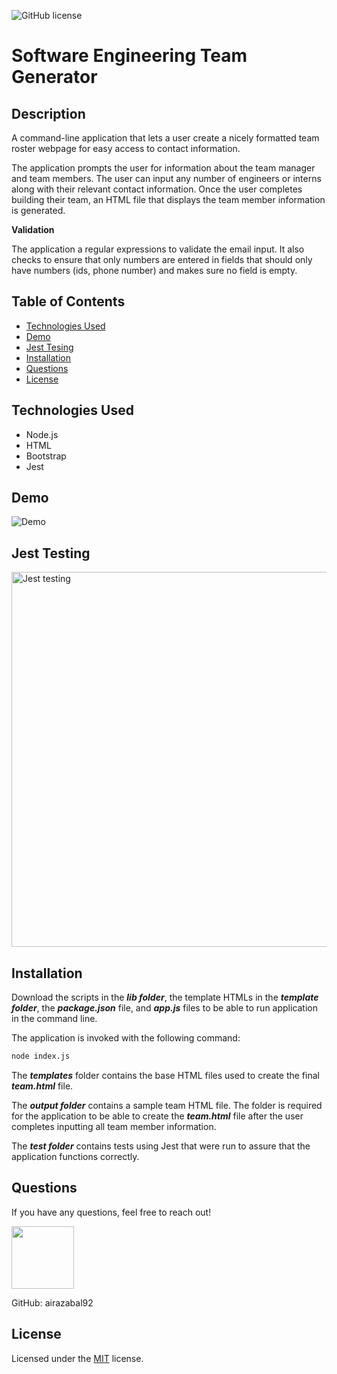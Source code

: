 ![GitHub license](https://img.shields.io/badge/license-MIT-blue.svg)

# Software Engineering Team Generator

## Description

A command-line application that lets a user create a nicely formatted team roster webpage for easy access to contact information.

The application prompts the user for information about the team manager and team members. The user can input any number of engineers or interns along with their relevant contact information. Once the user completes building their team, an HTML file that displays the team member information is generated.

**Validation**

The application a regular expressions to validate the email input. It also checks to ensure that only numbers are entered in fields that should only have numbers (ids, phone number) and makes sure no field is empty.

## Table of Contents

- [Technologies Used](#technologies-used)
- [Demo](#demo)
- [Jest Tesing](#jest-testing)
- [Installation](#installation)
- [Questions](#questions)
- [License](#license)

## Technologies Used

- Node.js
- HTML
- Bootstrap
- Jest

## Demo

<img src="https://i.imgur.com/J1KgiSH.gif" alt="Demo"/>

## Jest Testing

<img src="https://i.imgur.com/gxdS3ii.png" alt="Jest testing" width="600"/>

## Installation

Download the scripts in the <i><b>lib folder</b></i>, the template HTMLs in the <i><b>template folder</b></i>, the <i><b>package.json</b></i> file, and <i><b>app.js</b></i> files to be able to run application in the command line.

The application is invoked with the following command:

```sh
node index.js
```

The <i><b>templates</b></i> folder contains the base HTML files used to create the final <i><b>team.html</b></i> file.

The <i><b>output folder</b></i> contains a sample team HTML file. The folder is required for the application to be able to create the <i><b>team.html</b></i> file after the user completes inputting all team member information.

The <i><b>test folder</b></i> contains tests using Jest that were run to assure that the application functions correctly.

## Questions

If you have any questions, feel free to reach out!

 <img src="https://avatars0.githubusercontent.com/u/60761756?v=4" width="100">
  
 GitHub: airazabal92

## License

Licensed under the [MIT](https://github.com/microsoft/vscode/blob/master/LICENSE.txt) license.

